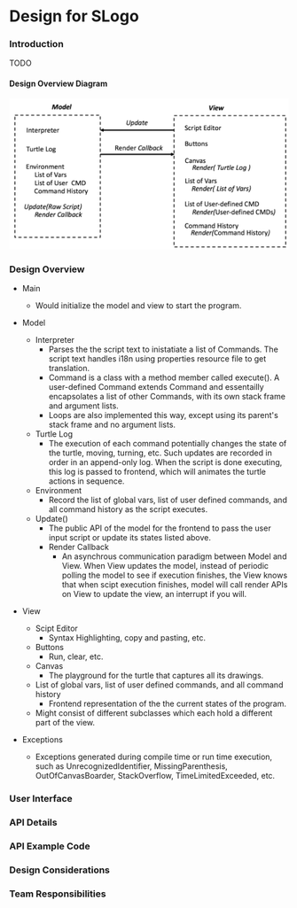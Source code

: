 # Design for SLogo


### Introduction
TODO

#### Design Overview Diagram

![Design Overview Diagram](design_overview.png "Design Overview Diagram")


### Design Overview

+ Main
    * Would initialize the model and view to start the program.

+ Model
	* Interpreter
    	* Parses the the script text to inistatiate a list of Commands. The script text handles i18n using properties resource file to get translation.
    	* Command is a class with a method member called execute(). A user-defined Command extends Command and essentailly encapsolates a list of other Commands, with its own stack frame and argument lists.
    	* Loops are also implemented this way, except using its parent's stack frame and no argument lists.
    * Turtle Log
    	* The execution of each command potentially changes the state of the turtle, moving, turning, etc. Such updates are recorded in order in an append-only log. When the script is done executing, this log is passed to frontend, which will animates the turtle actions in sequence. 
    * Environment
    	* Record the list of global vars, list of user defined commands, and all command history as the script executes.
    * Update()
    	* The public API of the model for the frontend to pass the user input script or update its states listed above. 
    	* Render Callback
    		* An asynchrous communication paradigm between Model and View. When View updates the model, instead of periodic polling the model to see if execution finishes, the View knows that when scipt execution finishes, model will call render APIs on View to update the view, an interrupt if you will. 

+ View
    * Scipt Editor
    	* Syntax Highlighting, copy and pasting, etc. 
    * Buttons
    	* Run, clear, etc.
    * Canvas
    	* The playground for the turtle that captures all its drawings. 
    * List of global vars, list of user defined commands, and all command history
    	* Frontend representation of the the current states of the program. 
	* Might consist of different subclasses which each hold a different part of the view.
    
+ Exceptions
	* Exceptions generated during compile time or run time execution, such as UnrecognizedIdentifier, MissingParenthesis, OutOfCanvasBoarder, StackOverflow, TimeLimitedExceeded, etc. 

### User Interface


### API Details 


### API Example Code


### Design Considerations 


### Team Responsibilities


